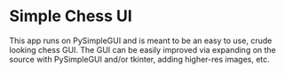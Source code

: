 # Simple Chess UI

This app runs on PySimpleGUI and is meant to be an easy to use, crude looking chess GUI.
The GUI can be easily improved via expanding on the source with PySimpleGUI and/or tkinter, adding higher-res images, etc.

